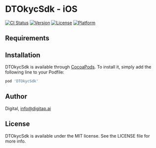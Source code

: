 # DTOkycSdk - iOS

[![CI Status](https://img.shields.io/travis/saikirantokala/DTOkycSdk.svg?style=flat)](https://travis-ci.org/saikirantokala/DTOkycSdk)
[![Version](https://img.shields.io/cocoapods/v/DTOkycSdk.svg?style=flat)](https://cocoapods.org/pods/DTOkycSdk)
[![License](https://img.shields.io/cocoapods/l/DTOkycSdk.svg?style=flat)](https://cocoapods.org/pods/DTOkycSdk)
[![Platform](https://img.shields.io/cocoapods/p/DTOkycSdk.svg?style=flat)](https://cocoapods.org/pods/DTOkycSdk)


## Requirements

## Installation

DTOkycSdk is available through [CocoaPods](https://cocoapods.org). To install
it, simply add the following line to your Podfile:

```ruby
pod 'DTOkycSdk'
```

## Author

Digital, info@digitap.ai

## License

DTOkycSdk is available under the MIT license. See the LICENSE file for more info.

